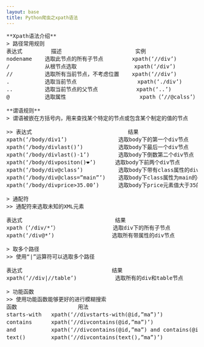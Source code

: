 ```yaml
---
layout: base
title: Python爬虫之xpath语法
---
```

<pre>
**Xpath语法介绍**
> 路径常用规则
表达式         描述                       实例
nodename    选取此节点的所有子节点         xpath(‘//div’)       选取了div节点的所有子节点
/           从根节点选取                  xpath(‘/div’)        从根节点上选取div节点
//          选取所有当前节点，不考虑位置    xpath(‘//div’)       选取所有的div节点
.           选取当前节点                   xpath(‘./div’)      选取当前节点下的div节点
..          选取当前节点的父节点            xpath(‘..’)         回到上一个节点
@           选取属性                       xpath（’//@calss’） 选取所有的class属性

**谓语规则**
> 谓语被嵌在方括号内，用来查找某个特定的节点或包含某个制定的值的节点

>> 表达式                              结果
xpath(‘/body/div1’)                选取body下的第一个div节点
xpath(‘/body/divlast()’)           选取body下最后一个div节点
xpath(‘/body/divlast()-1’)         选取body下倒数第二个div节点
xpath(‘/body/divpositon()❤️’)      选取body下前两个div节点
xpath(‘/body/div@class’)           选取body下带有class属性的div节点
xpath(‘/body/div@class=”main”’)    选取body下class属性为main的div节点
xpath(‘/body/divprice>35.00’)      选取body下price元素值大于35的div节点

> 通配符
>> 通配符来选取未知的XML元素

表达式                             结果
xpath（’/div/*’）                 选取div下的所有子节点
xpath(‘/div@*’)                  选取所有带属性的div节点
  
> 取多个路径
>> 使用“|”运算符可以选取多个路径

表达式                            结果
xpath(‘//div|//table’)            选取所有的div和table节点

> 功能函数
>> 使用功能函数能够更好的进行模糊搜索
函数                   用法                                               解释
starts-with   xpath(‘//divstarts-with(@id,”ma”)’)                      选取id值以ma开头的div节点
contains      xpath(‘//divcontains(@id,”ma”)’)                         选取id值包含ma的div节点
and           xpath(‘//divcontains(@id,”ma”) and contains(@id,”in”)’)   选取id值包含ma和in的div节点
text()        xpath(‘//divcontains(text(),”ma”)’)                       选取节点文本包含ma的div节点
</pre>
